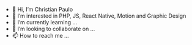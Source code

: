 - 👋 Hi, I’m Christian Paulo
- 👀 I’m interested in PHP, JS, React Native, Motion and Graphic Design
- 🌱 I’m currently learning ...
- 💞️ I’m looking to collaborate on ...
- 📫 How to reach me ...

<!---
christianPauloDev/christianPauloDev is a ✨ special ✨ repository because its `README.md` (this file) appears on your GitHub profile.
You can click the Preview link to take a look at your changes.
--->
